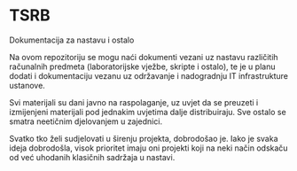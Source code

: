# TSRB
Dokumentacija za nastavu i ostalo

Na ovom repozitoriju se mogu naći dokumenti vezani uz nastavu različitih računalnih predmeta (laboratorijske vježbe, skripte i ostalo), te je u planu dodati i dokumentaciju vezanu uz održavanje i nadogradnju IT infrastrukture ustanove.


Svi materijali su dani javno na raspolaganje, uz uvjet da se preuzeti i izmijenjeni materijali pod jednakim uvjetima dalje distribuiraju. Sve ostalo se smatra neetičnim djelovanjem u zajednici.

Svatko tko želi sudjelovati u širenju projekta, dobrodošao je. Iako je svaka ideja dobrodošla, visok prioritet imaju oni projekti koji na neki način odskaču od već uhodanih klasičnih sadržaja u nastavi.
